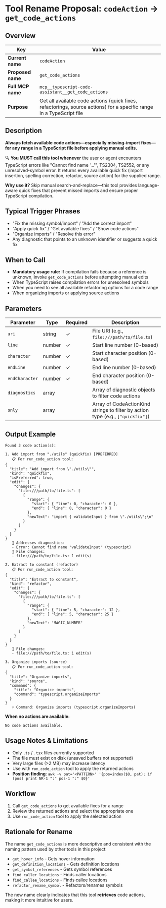 # Tool Rename Proposal: `codeAction` → `get_code_actions`

## Overview

| Key | Value |
|-----|-------|
| **Current name** | `codeAction` |
| **Proposed name** | `get_code_actions` |
| **Full MCP name** | `mcp__typescript-code-assistant__get_code_actions` |
| **Purpose** | Get all available code actions (quick fixes, refactorings, source actions) for a specific range in a TypeScript file |

## Description

**Always fetch available code actions—especially missing-import fixes—for any range in a TypeScript file before applying manual edits.**

🔍 **You MUST call this tool whenever** the user or agent encounters TypeScript errors like "Cannot find name '…'", TS2304, TS2552, or any unresolved-symbol error. It returns every available quick fix (import insertion, spelling correction, refactor, source action) for the supplied range.

**Why use it?** Skip manual search-and-replace—this tool provides language-aware quick fixes that prevent missed imports and ensure proper TypeScript compilation.

## Typical Trigger Phrases

- "Fix the missing symbol/import" / "Add the correct import"
- "Apply quick fix" / "Get available fixes" / "Show code actions"
- "Organize imports" / "Resolve this error"
- Any diagnostic that points to an unknown identifier or suggests a quick fix

## When to Call

- **Mandatory usage rule:** If compilation fails because a reference is unknown, invoke `get_code_actions` before attempting manual edits
- When TypeScript raises compilation errors for unresolved symbols
- When you need to see all available refactoring options for a code range
- When organizing imports or applying source actions

## Parameters

| Parameter | Type | Required | Description |
|-----------|------|----------|-------------|
| `uri` | string | ✓ | File URI (e.g., `file:///path/to/file.ts`) |
| `line` | number | ✓ | Start line number (0-based) |
| `character` | number | ✓ | Start character position (0-based) |
| `endLine` | number | ✓ | End line number (0-based) |
| `endCharacter` | number | ✓ | End character position (0-based) |
| `diagnostics` | array | | Array of diagnostic objects to filter code actions |
| `only` | array | | Array of CodeActionKind strings to filter by action type (e.g., `["quickfix"]`) |

## Output Example

```
Found 3 code action(s):

1. Add import from "./utils" (quickfix) [PREFERRED]
   📋 For run_code_action tool:
{
  "title": "Add import from \"./utils\"",
  "kind": "quickfix",
  "isPreferred": true,
  "edit": {
    "changes": {
      "file:///path/to/file.ts": [
        {
          "range": {
            "start": { "line": 0, "character": 0 },
            "end": { "line": 0, "character": 0 }
          },
          "newText": "import { validateInput } from \"./utils\";\n"
        }
      ]
    }
  }
}
   📝 Addresses diagnostics:
   - Error: Cannot find name 'validateInput' (typescript)
   📄 File changes:
   - file:///path/to/file.ts: 1 edit(s)

2. Extract to constant (refactor)
   📋 For run_code_action tool:
{
  "title": "Extract to constant",
  "kind": "refactor",
  "edit": {
    "changes": {
      "file:///path/to/file.ts": [
        {
          "range": {
            "start": { "line": 5, "character": 12 },
            "end": { "line": 5, "character": 25 }
          },
          "newText": "MAGIC_NUMBER"
        }
      ]
    }
  }
}
   📄 File changes:
   - file:///path/to/file.ts: 1 edit(s)

3. Organize imports (source)
   📋 For run_code_action tool:
{
  "title": "Organize imports",
  "kind": "source",
  "command": {
    "title": "Organize imports",
    "command": "typescript.organizeImports"
  }
}
   ⚡ Command: Organize imports (typescript.organizeImports)
```

**When no actions are available:**
```
No code actions available.
```

## Usage Notes & Limitations

- Only `.ts` / `.tsx` files currently supported
- The file must exist on disk (unsaved buffers not supported)
- Very large files (>2 MB) may increase latency
- Use with `run_code_action` tool to apply the returned actions
- **Position finding**: `awk -v pat='<PATTERN>' '{pos=index($0, pat); if (pos) print NR-1 ":" pos-1 ":" $0}'`

## Workflow

1. Call `get_code_actions` to get available fixes for a range
2. Review the returned actions and select the appropriate one
3. Use `run_code_action` tool to apply the selected action

## Rationale for Rename

The name `get_code_actions` is more descriptive and consistent with the naming pattern used by other tools in this project:

- `get_hover_info` - Gets hover information
- `get_definition_locations` - Gets definition locations
- `get_symbol_references` - Gets symbol references
- `find_caller_locations` - Finds caller locations
- `find_callee_locations` - Finds callee locations
- `refactor_rename_symbol` - Refactors/renames symbols

The new name clearly indicates that this tool **retrieves** code actions, making it more intuitive for users.